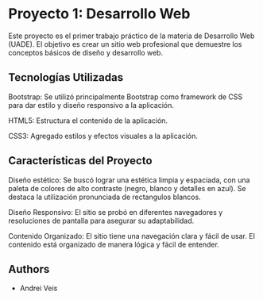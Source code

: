 
# Proyecto 1: Desarrollo Web


Este proyecto es el primer trabajo práctico de la materia de Desarrollo Web (UADE). El objetivo es crear un sitio web profesional que demuestre los conceptos básicos de diseño y desarrollo web.


## Tecnologías Utilizadas
Bootstrap: Se utilizó principalmente Bootstrap como framework de CSS para dar estilo y diseño responsivo a la aplicación.

HTML5: Estructura el contenido de la aplicación.

CSS3: Agregado estilos y efectos visuales a la aplicación.
## Características del Proyecto
Diseño estético: Se buscó lograr una estética limpia y espaciada, con una paleta de colores  de alto contraste (negro, blanco y detalles en azul). Se destaca la utilización pronunciada de rectangulos blancos.

Diseño Responsivo: El sitio se probó en diferentes navegadores y resoluciones de pantalla para asegurar su adaptabilidad.

Contenido Organizado: El sitio tiene una navegación clara y fácil de usar. El contenido está organizado de manera lógica y fácil de entender.
## Authors

- Andrei Veis




